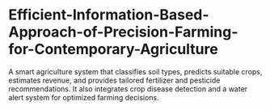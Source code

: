 # Efficient-Information-Based-Approach-of-Precision-Farming-for-Contemporary-Agriculture
A smart agriculture system that classifies soil types, predicts suitable crops, estimates revenue, and provides tailored fertilizer and pesticide recommendations. It also integrates crop disease detection and a water alert system for optimized farming decisions.
